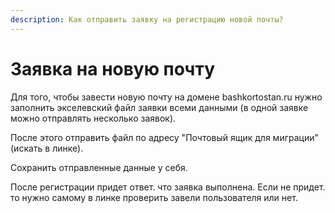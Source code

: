 ```yaml
---
description: Как отправить заявку на регистрацию новой почты?
---
```


# Заявка на новую почту

Для того, чтобы завести новую почту на домене bashkortostan.ru нужно заполнить экселевский файл заявки всеми данными \(в одной заявке можно отправлять несколько заявок\).

После этого отправить файл по адресу "Почтовый ящик для миграции" \(искать в линке\).

Сохранить отправленные данные у себя.

После регистрации придет ответ. что заявка выполнена. Если не придет. то нужно самому в линке проверить завели пользователя или нет.

